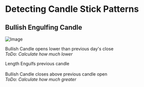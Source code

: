 # Detecting Candle Stick Patterns 

## Bullish Engulfing Candle 
![Image](https://i.imgur.com/mwLXJe3.png)

Bullish Candle opens lower than previous day's close  
*ToDo: Calculate how much lower*

Length Engulfs previous candle  
<br>
Bullish Candle closes above previous candle open 
<br>
*ToDo: Calculate how much greater*